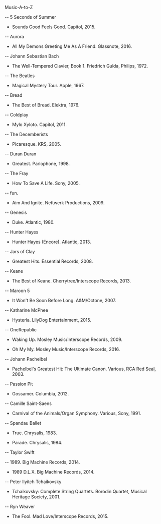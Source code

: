 Music-A-to-Z

-- 5 Seconds of Summer 

* Sounds Good Feels Good. Capitol, 2015. 

-- Aurora

* All My Demons Greeting Me As A Friend. Glassnote, 2016. 

-- Johann Sebastian Bach

* The Well-Tempered Clavier, Book 1. Friedrich Gulda, Philips, 1972. 

-- The Beatles

* Magical Mystery Tour. Apple, 1967. 

-- Bread

* The Best of Bread. Elektra, 1976.

-- Coldplay

* Mylo Xyloto. Capitol, 2011. 

-- The Decemberists

* Picaresque. KRS, 2005. 

-- Duran Duran 

* Greatest. Parlophone, 1998. 

-- The Fray

* How To Save A Life. Sony, 2005. 

-- fun. 

* Aim And Ignite. Nettwerk Productions, 2009. 

-- Genesis 

* Duke. Atlantic, 1980. 

-- Hunter Hayes 

* Hunter Hayes (Encore). Atlantic, 2013.

-- Jars of Clay

* Greatest Hits. Essential Records, 2008. 

-- Keane 

* The Best of Keane. Cherrytree/Interscope Records, 2013. 

-- Maroon 5

* It Won't Be Soon Before Long. A&M/Octone, 2007. 

-- Katharine McPhee 

* Hysteria. LilyDog Entertainment, 2015. 

-- OneRepublic 

* Waking Up. Mosley Music/Interscope Records, 2009. 

* Oh My My. Mosley Music/Interscope Records, 2016. 

-- Johann Pachelbel 

* Pachelbel's Greatest Hit: The Ultimate Canon. Various, RCA Red Seal, 2003. 

-- Passion Pit

* Gossamer. Columbia, 2012. 

-- Camille Saint-Saens 

* Carnival of the Animals/Organ Symphony. Various, Sony, 1991. 

-- Spandau Ballet 

* True. Chrysalis, 1983.

* Parade. Chrysalis, 1984.

-- Taylor Swift 

-- 1989. Big Machine Records, 2014. 

* 1989 D.L.X. Big Machine Records, 2014. 

-- Peter Ilyitch Tchaikovsky

* Tchaikovsky: Complete String Quartets. Borodin Quartet, Musical Heritage Society, 2001.

-- Ryn Weaver

* The Fool. Mad Love/Interscope Records, 2015. 
